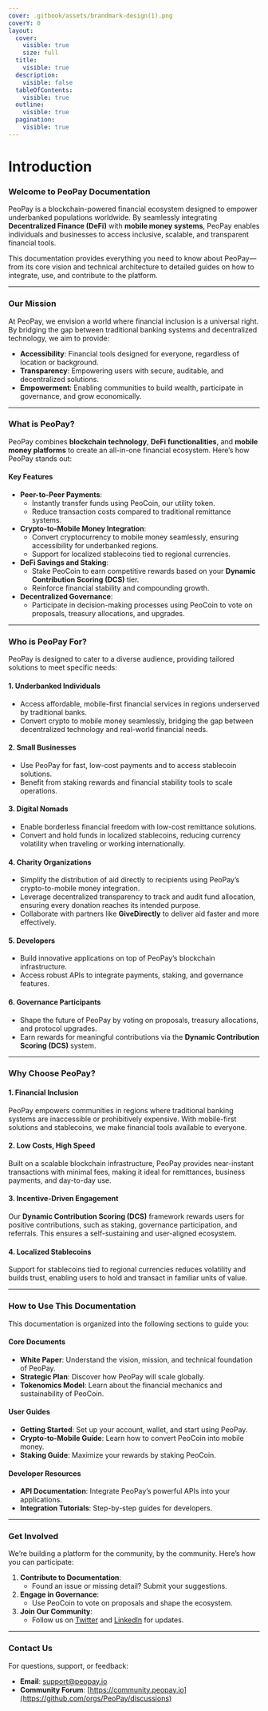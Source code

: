 ```yaml
---
cover: .gitbook/assets/brandmark-design(1).png
coverY: 0
layout:
  cover:
    visible: true
    size: full
  title:
    visible: true
  description:
    visible: false
  tableOfContents:
    visible: true
  outline:
    visible: true
  pagination:
    visible: true
---
```


# Introduction

### **Welcome to PeoPay Documentation**

PeoPay is a blockchain-powered financial ecosystem designed to empower underbanked populations worldwide. By seamlessly integrating **Decentralized Finance (DeFi)** with **mobile money systems**, PeoPay enables individuals and businesses to access inclusive, scalable, and transparent financial tools.

This documentation provides everything you need to know about PeoPay—from its core vision and technical architecture to detailed guides on how to integrate, use, and contribute to the platform.

***

### **Our Mission**

At PeoPay, we envision a world where financial inclusion is a universal right. By bridging the gap between traditional banking systems and decentralized technology, we aim to provide:

* **Accessibility**: Financial tools designed for everyone, regardless of location or background.
* **Transparency**: Empowering users with secure, auditable, and decentralized solutions.
* **Empowerment**: Enabling communities to build wealth, participate in governance, and grow economically.

***

### **What is PeoPay?**

PeoPay combines **blockchain technology**, **DeFi functionalities**, and **mobile money platforms** to create an all-in-one financial ecosystem. Here’s how PeoPay stands out:

#### **Key Features**

* **Peer-to-Peer Payments**:
  * Instantly transfer funds using PeoCoin, our utility token.
  * Reduce transaction costs compared to traditional remittance systems.
* **Crypto-to-Mobile Money Integration**:
  * Convert cryptocurrency to mobile money seamlessly, ensuring accessibility for underbanked regions.
  * Support for localized stablecoins tied to regional currencies.
* **DeFi Savings and Staking**:
  * Stake PeoCoin to earn competitive rewards based on your **Dynamic Contribution Scoring (DCS)** tier.
  * Reinforce financial stability and compounding growth.
* **Decentralized Governance**:
  * Participate in decision-making processes using PeoCoin to vote on proposals, treasury allocations, and upgrades.

***

### **Who is PeoPay For?**

PeoPay is designed to cater to a diverse audience, providing tailored solutions to meet specific needs:

#### **1. Underbanked Individuals**

* Access affordable, mobile-first financial services in regions underserved by traditional banks.
* Convert crypto to mobile money seamlessly, bridging the gap between decentralized technology and real-world financial needs.

#### **2. Small Businesses**

* Use PeoPay for fast, low-cost payments and to access stablecoin solutions.
* Benefit from staking rewards and financial stability tools to scale operations.

#### **3. Digital Nomads**

* Enable borderless financial freedom with low-cost remittance solutions.
* Convert and hold funds in localized stablecoins, reducing currency volatility when traveling or working internationally.

#### **4. Charity Organizations**

* Simplify the distribution of aid directly to recipients using PeoPay’s crypto-to-mobile money integration.
* Leverage decentralized transparency to track and audit fund allocation, ensuring every donation reaches its intended purpose.
* Collaborate with partners like **GiveDirectly** to deliver aid faster and more effectively.

#### **5. Developers**

* Build innovative applications on top of PeoPay’s blockchain infrastructure.
* Access robust APIs to integrate payments, staking, and governance features.

#### **6. Governance Participants**

* Shape the future of PeoPay by voting on proposals, treasury allocations, and protocol upgrades.
* Earn rewards for meaningful contributions via the **Dynamic Contribution Scoring (DCS)** system.

***

### **Why Choose PeoPay?**

#### **1. Financial Inclusion**

PeoPay empowers communities in regions where traditional banking systems are inaccessible or prohibitively expensive. With mobile-first solutions and stablecoins, we make financial tools available to everyone.

#### **2. Low Costs, High Speed**

Built on a scalable blockchain infrastructure, PeoPay provides near-instant transactions with minimal fees, making it ideal for remittances, business payments, and day-to-day use.

#### **3. Incentive-Driven Engagement**

Our **Dynamic Contribution Scoring (DCS)** framework rewards users for positive contributions, such as staking, governance participation, and referrals. This ensures a self-sustaining and user-aligned ecosystem.

#### **4. Localized Stablecoins**

Support for stablecoins tied to regional currencies reduces volatility and builds trust, enabling users to hold and transact in familiar units of value.

***

### **How to Use This Documentation**

This documentation is organized into the following sections to guide you:

#### **Core Documents**

* **White Paper**: Understand the vision, mission, and technical foundation of PeoPay.
* **Strategic Plan**: Discover how PeoPay will scale globally.
* **Tokenomics Model**: Learn about the financial mechanics and sustainability of PeoCoin.

#### **User Guides**

* **Getting Started**: Set up your account, wallet, and start using PeoPay.
* **Crypto-to-Mobile Guide**: Learn how to convert PeoCoin into mobile money.
* **Staking Guide**: Maximize your rewards by staking PeoCoin.

#### **Developer Resources**

* **API Documentation**: Integrate PeoPay’s powerful APIs into your applications.
* **Integration Tutorials**: Step-by-step guides for developers.

***

### **Get Involved**

We’re building a platform for the community, by the community. Here’s how you can participate:

1. **Contribute to Documentation**:
   * Found an issue or missing detail? Submit your suggestions.
2. **Engage in Governance**:
   * Use PeoCoin to vote on proposals and shape the ecosystem.
3. **Join Our Community**:
   * Follow us on [Twitter](https://twitter.com/peopay) and [LinkedIn](https://linkedin.com/company/peopay) for updates.

***

### **Contact Us**

For questions, support, or feedback:

* **Email**: [support@peopay.io](mailto:support@peopay.io)
* **Community Forum**: [https://community.peopay.io](https://github.com/orgs/PeoPay/discussions)
